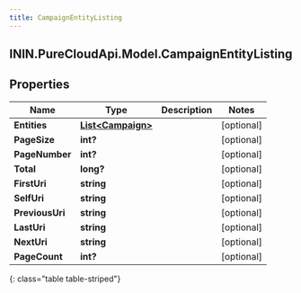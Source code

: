 ```yaml
---
title: CampaignEntityListing
---
```

## ININ.PureCloudApi.Model.CampaignEntityListing

## Properties

|Name | Type | Description | Notes|
|------------ | ------------- | ------------- | -------------|
| **Entities** | [**List&lt;Campaign&gt;**](Campaign.html) |  | [optional] |
| **PageSize** | **int?** |  | [optional] |
| **PageNumber** | **int?** |  | [optional] |
| **Total** | **long?** |  | [optional] |
| **FirstUri** | **string** |  | [optional] |
| **SelfUri** | **string** |  | [optional] |
| **PreviousUri** | **string** |  | [optional] |
| **LastUri** | **string** |  | [optional] |
| **NextUri** | **string** |  | [optional] |
| **PageCount** | **int?** |  | [optional] |
{: class="table table-striped"}


